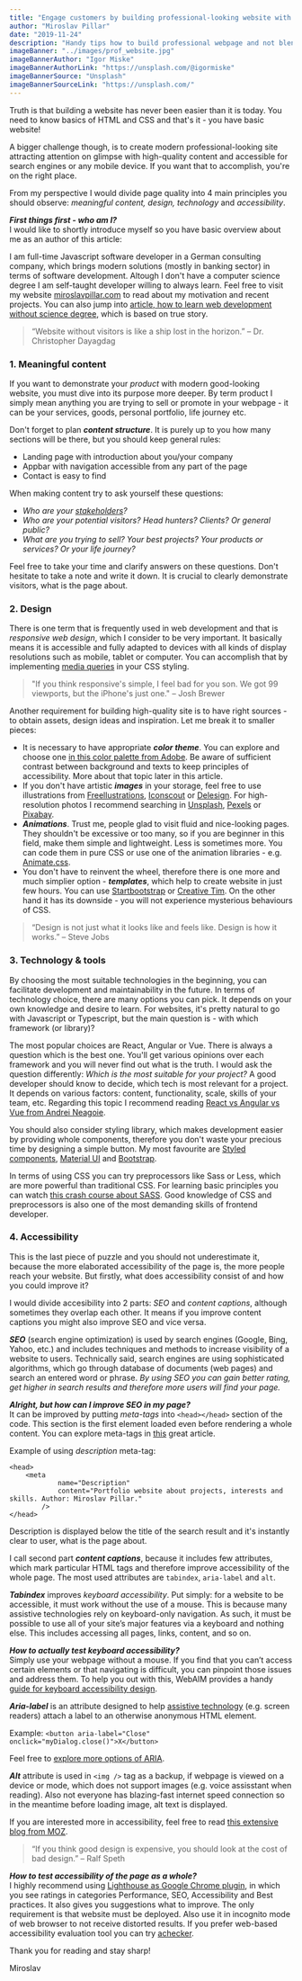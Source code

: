```yaml
---
title: "Engage customers by building professional-looking website with these 4 principles"
author: "Miroslav Pillar"
date: "2019-11-24"
description: "Handy tips how to build professional webpage and not blend with the crowd."
imageBanner: "../images/prof_website.jpg"
imageBannerAuthor: "Igor Miske"
imageBannerAuthorLink: "https://unsplash.com/@igormiske"
imageBannerSource: "Unsplash"
imageBannerSourceLink: "https://unsplash.com/"
---
```

&NewLine;

Truth is that building a website has never been easier than it is today. You need to know basics of HTML and CSS and that's it - you have basic website!

 A bigger challenge though, is to create modern professional-looking site attracting attention on glimpse with high-quality content and accessible for search engines or any mobile device. If you want that to accomplish, you're on the right place. 

 From my perspective I would divide page quality into 4 main principles you should observe: _meaningful content, design, technology_ and _accessibility_.

_**First things first - who am I?**_<br>
I would like to shortly introduce myself so you have basic overview about me as an author of this article:

I am full-time Javascript software developer in a German consulting company, which brings modern solutions (mostly in banking sector) in terms of software development. Altough I don't have a computer science degree I am self-taught developer willing to always learn. Feel free to visit my website [miroslavpillar.com](https://miroslavpillar.com/) to read about my motivation and recent projects. You can also jump into [article, how to learn web development without science degree](https://blog.miroslavpillar.com/web-development-guide/), which is based on true story.

> “Website without visitors is like a ship lost in the horizon.”
> – Dr. Christopher Dayagdag

### 1. Meaningful content

If you want to demonstrate your _product_ with modern good-looking website, you must dive into its purpose more deeper. By term product I simply mean anything you are trying to sell or promote in your webpage - it can be your services, goods, personal portfolio, life journey etc.

Don't forget to plan _**content structure**_. It is purely up to you how many sections will be there, but you should keep general rules:
- Landing page with introduction about you/your company
- Appbar with navigation accessible from any part of the page
- Contact is easy to find

When making content try to ask yourself these questions:
- _Who are your [stakeholders](https://www.investopedia.com/terms/s/stakeholder.asp)?_ 
- _Who are your potential visitors? Head hunters? Clients? Or general public?_
- _What are you trying to sell? Your best projects? Your products or services? Or your life journey?_

Feel free to take your time and clarify answers on these questions. Don't hesitate to take a note and write it down. It is crucial to clearly demonstrate visitors, what is the page about.

### 2. Design

There is one term that is frequently used in web development and that is _responsive web design_, which I consider to be very important. It basically means it is accessible and fully adapted to devices with all kinds of display resolutions such as mobile, tablet or computer. You can accomplish that by implementing [media queries](https://css-tricks.com/snippets/css/media-queries-for-standard-devices/) in your CSS styling.

> "If you think responsive's simple, I feel bad for you son. We got 99 viewports, but the iPhone's just one."
> – Josh Brewer

Another requirement for building high-quality site is to have right sources - to obtain assets, design ideas and inspiration. Let me break it to smaller pieces:

- It is necessary to have appropriate _**color theme**_. You can explore and choose one [in this color palette from Adobe](https://color.adobe.com/explore). Be aware of sufficient contrast between background and texts to keep principles of accessibility. More about that topic later in this article.
- If you don't have artistic _**images**_ in your storage, feel free to use illustrations from [Freellustrations](https://freellustrations.com/), [Iconscout](https://iconscout.com/paper-illustrations) or [Delesign](https://delesign.com/free-designs/graphics/). For high-resolution photos I recommend searching in [Unsplash](https://unsplash.com/), [Pexels](https://www.pexels.com/) or [Pixabay](https://thenextscoop.com/websites-download-free-quality-images/).
- _**Animations**_. Trust me, people glad to visit fluid and nice-looking pages. They shouldn't be excessive or too many, so if you are beginner in this field, make them simple and lightweight. Less is sometimes more. You can code them in pure CSS or use one of the animation libraries - e.g. [Animate.css](https://daneden.github.io/animate.css/).
- You don't have to reinvent the wheel, therefore there is one more and much simplier option - _**templates**_, which help to create website in just few hours. You can use [Startbootstrap](https://startbootstrap.com/themes/) or [Creative Tim](https://www.creative-tim.com/). On the other hand it has its downside - you will not experience mysterious behaviours of CSS.

> “Design is not just what it looks like and feels like. Design is how it works.” 
> – Steve Jobs

### 3. Technology & tools

By choosing the most suitable technologies in the beginning, you can facilitate development and maintainability in the future. In terms of technology choice, there are many options you can pick. It depends on your own knowledge and desire to learn. For websites, it's pretty natural to go with Javascript or Typescript, but the main question is - with which framework (or library)?

The most popular choices are React, Angular or Vue. There is always a question which is the best one. You'll get various opinions over each framework and you will never find out what is the truth. I would ask the question differently: _Which is the most suitable for your project?_ A good developer should know to decide, which tech is most relevant for a project. It depends on various factors: content, functionality, scale, skills of your team, etc. Regarding this topic I recommend reading [React vs Angular vs Vue from Andrei Neagoie](https://medium.com/zerotomastery/tech-trends-showdown-react-vs-angular-vs-vue-61ffaf1d8706).

You should also consider styling library, which makes development easier by providing whole components, therefore you don't waste your precious time by designing a simple button. My most favourite are [Styled components](https://www.styled-components.com/), [Material UI](https://material-ui.com/) and [Bootstrap](https://getbootstrap.com/).

In terms of using CSS you can try preprocessors like Sass or Less, which are more powerful than traditional CSS. For learning basic principles you can watch [this crash course about SASS](https://www.youtube.com/watch?v=roywYSEPSvc&t=1577s). Good knowledge of CSS and preprocessors is also one of the most demanding skills of frontend developer.

### 4. Accessibility

This is the last piece of puzzle and you should not underestimate it, because the more elaborated accessibility of the page is, the more people reach your website. But firstly, what does accessibility consist of and how you could improve it? 

I would divide accesibility into 2 parts: _SEO_ and _content captions_, although sometimes they overlap each other. It means if you improve content captions you might also improve SEO and vice versa.

_**SEO**_ (search engine optimization) is used by search engines (Google, Bing, Yahoo, etc.) and includes techniques and methods to increase visibility of a website to users. Technically said, search engines are using sophisticated algorithms, which go through database of documents (web pages) and search an entered word or phrase. _By using SEO you can gain better rating, get higher in search results and therefore more users will find your page._

_**Alright, but how can I improve SEO in my page?**_<br>
It can be improved by putting _meta-tags_ into `<head></head>` section of the code. This section is the first element loaded even before rendering a whole content. You can explore meta-tags in [this](https://moz.com/blog/the-ultimate-guide-to-seo-meta-tags) great article. 

Example of using _description_ meta-tag:
```
<head>
    <meta
            name="Description"
            content="Portfolio website about projects, interests and skills. Author: Miroslav Pillar."
        />
</head>
```
Description is displayed below the title of the search result and it's instantly clear to user, what is the page about.

I call second part _**content captions**_, because it includes  few attributes, which mark particular HTML tags and therefore improve accessibility of the whole page. The most used attributes are `tabindex`, `aria-label` and `alt`.

_**Tabindex**_ improves _keyboard accessibility_. Put simply: for a website to be accessible, it must work without the use of a mouse. This is because many assistive technologies rely on keyboard-only navigation. As such, it must be possible to use all of your site’s major features via a keyboard and nothing else. This includes accessing all pages, links, content, and so on.

_**How to actually test keyboard accessibility?**_ <br>
Simply use your webpage without a mouse. If you find that you can’t access certain elements or that navigating is difficult, you can pinpoint those issues and address them. To help you out with this, WebAIM provides a handy [guide for keyboard accessibility design](https://webaim.org/techniques/keyboard/).

_**Aria-label**_ is an attribute designed to help [assistive technology](https://en.wikipedia.org/wiki/Assistive_technology) (e.g. screen readers) attach a label to an otherwise anonymous HTML element.

Example: `<button aria-label="Close" onclick="myDialog.close()">X</button>`<br>

Feel free to [explore more options of ARIA](https://developers.google.com/web/fundamentals/accessibility/semantics-aria).

_**Alt**_ attribute is used in `<img />` tag as a backup, if webpage is viewed on a device or mode, which does not support images (e.g. voice assisstant when reading). Also not everyone has blazing-fast internet speed connection so in the meantime before loading image, alt text is displayed.

If you are interested more in accessibility, feel free to read [this extensive blog from MOZ](https://moz.com/blog/accessibility-seo-1).

> “If you think good design is expensive, you should look at the cost of bad design.” 
> – Ralf Speth

_**How to test accessibility of the page as a whole?**_<br>
I highly recommend using [Lighthouse as Google Chrome plugin](https://chrome.google.com/webstore/detail/lighthouse/blipmdconlkpinefehnmjammfjpmpbjk), in which you see ratings in categories Performance, SEO, Accessibility and Best practices. It also gives you suggestions what to improve. The only requirement is that website must be deployed. Also use it in incognito mode of web browser to not receive distorted results.
If you prefer web-based accessibility evaluation tool you can try [achecker](https://achecker.ca/checker/index.php).

Thank you for reading and stay sharp!

Miroslav



